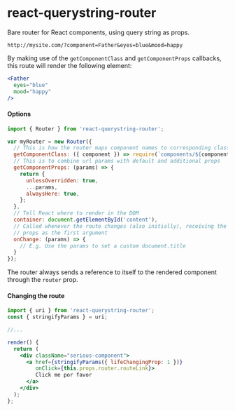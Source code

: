 # react-querystring-router

Bare router for React components, using query string as props.

```
http://mysite.com/?component=Father&eyes=blue&mood=happy
```

By making use of the `getComponentClass` and `getComponentProps` callbacks, this route will render the following element:

```jsx
<Father
  eyes="blue"
  mood="happy"
/>
```

#### Options

```js
import { Router } from 'react-querystring-router';

var myRouter = new Router({
  // This is how the router maps component names to corresponding classes
  getComponentClass: ({ component }) => require(`components/${component}.jsx`),
  // This is to combine url params with default and additional props
  getComponentProps: (params) => {
    return {
      unlessOverridden: true,
      ...params,
      alwaysHere: true,
    };
  },
  // Tell React where to render in the DOM
  container: document.getElementById('content'),
  // Called whenever the route changes (also initially), receiving the parsed
  // props as the first argument
  onChange: (params) => {
    // E.g. Use the params to set a custom document.title
  }
});
```

The router always sends a reference to itself to the rendered component through
the `router` prop.

#### Changing the route

```jsx
import { uri } from 'react-querystring-router';
const { stringifyParams } = uri;

//...

render() {
  return (
    <div className="serious-component">
      <a href={stringifyParams({ lifeChangingProp: 1 })}
         onClick={this.props.router.routeLink}>
         Click me por favor
      </a>
    </div>
  );
};
```
